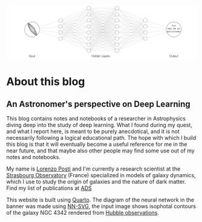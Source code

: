 ![](posts/banner.png "A simple NN analysing galaxy images")

# About this blog

## An Astronomer's perspective on Deep Learning

This blog contains notes and notebooks of a researcher in Astrophysics diving deep into the
study of deep learning. What I found during my quest, and what I report here, is meant to be
purely anecdotical, and it is not necessarily following a logical educational path.
The hope with which I build this blog is that it will eventually become a useful reference for
me in the near future, and that maybe also other people may find some use out of my notes
and notebooks.

My name is [Lorenzo Posti](about.qmd) and I'm currently a research scientist at the
[Strasbourg Observatory](https://astro.unistra.fr/) (France) specialized in models of galaxy
dynamics, which I use to study the origin of galaxies and the nature of dark matter.
Find my list of publications at
[ADS](https://ui.adsabs.harvard.edu/search/q=docs(library%2FfCiUp3W_T7qXYNboezCKAg)&sort=date%20desc%2C%20bibcode%20desc&p_=0
)

This website is built using [Quarto](https://quarto.org/).
The diagram of the neural network in the banner was made using [NN-SVG](http://alexlenail.me/NN-SVG/index.html),
the input image shows isophotal contours of the galaxy NGC 4342 rendered from
[Hubble observations](https://archive.stsci.edu/missions-and-data/hst).

